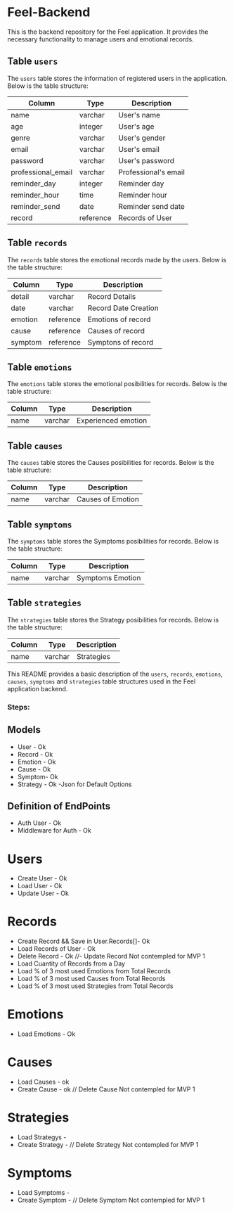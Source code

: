 # Feel-Backend

This is the backend repository for the Feel application. It provides the necessary functionality to manage users and emotional records.

## Table `users`

The `users` table stores the information of registered users in the application. Below is the table structure:

| Column             | Type         | Description             |
|------------------  |----------    |-------------------------|
| name               | varchar      | User's name             |
| age                | integer      | User's age              |
| genre              | varchar      | User's gender           |
| email              | varchar      | User's email            |
| password           | varchar      | User's password         |
| professional_email | varchar      | Professional's email    |
| reminder_day       | integer      | Reminder day            |
| reminder_hour      | time         | Reminder hour           |
| reminder_send      | date         | Reminder send date      |
| record             | reference    | Records of User         |



## Table `records`

The `records` table stores the emotional records made by the users. Below is the table structure:

| Column         | Type         | Description               |
|----------------|--------------|---------------------------|
| detail         | varchar      | Record Details            |
| date           | varchar      | Record Date Creation      |
| emotion        | reference    | Emotions of record        |
| cause          | reference    | Causes of record          |
| symptom        | reference    | Symptons of record        |

## Table `emotions`

The `emotions` table stores the emotional posibilities for records. Below is the table structure:

| Column         | Type    | Description               |
|----------------|---------|---------------------------|
| name           | varchar | Experienced emotion       |

## Table `causes`

The `causes` table stores the Causes posibilities for records. Below is the table structure:

| Column         | Type    | Description               |
|----------------|---------|---------------------------|
| name           | varchar | Causes of Emotion         |

## Table `symptoms`

The `symptoms` table stores the Symptoms posibilities for records. Below is the table structure:

| Column         | Type    | Description               |
|----------------|---------|---------------------------|
| name           | varchar | Symptoms Emotion          |

## Table `strategies`

The `strategies` table stores the Strategy posibilities for records. Below is the table structure:

| Column         | Type    | Description               |
|----------------|---------|---------------------------|
| name           | varchar | Strategies                |


This README provides a basic description of the `users`, `records`, `emotions`, `causes`, `symptoms` and `strategies` table structures used in the Feel application backend.

### Steps:

## Models
 - User - Ok
 - Record - Ok
 - Emotion - Ok
 - Cause - Ok
 - Symptom- Ok
 - Strategy - Ok
  -Json for Default Options

## Definition of EndPoints
 - Auth User - Ok
 - Middleware for Auth - Ok

# Users
- Create User - Ok
- Load User - Ok
- Update User - Ok

# Records
- Create Record && Save in User.Records[]- Ok
- Load Records of User - Ok 
- Delete Record - Ok
//- Update Record Not contempled for MVP 1
- Load Cuantity of Records from a Day
- Load % of 3 most used Emotions from Total Records
- Load % of 3 most used Causes from Total Records
- Load % of 3 most used Strategies from Total Records

# Emotions
- Load Emotions - Ok

# Causes
- Load Causes - ok
- Create Cause - ok
// Delete Cause Not contempled for MVP 1 

# Strategies
- Load Strategys -
- Create Strategy -
// Delete Strategy Not contempled for MVP 1 

# Symptoms
- Load Symptoms -
- Create Symptom -
// Delete Symptom Not contempled for MVP 1 


